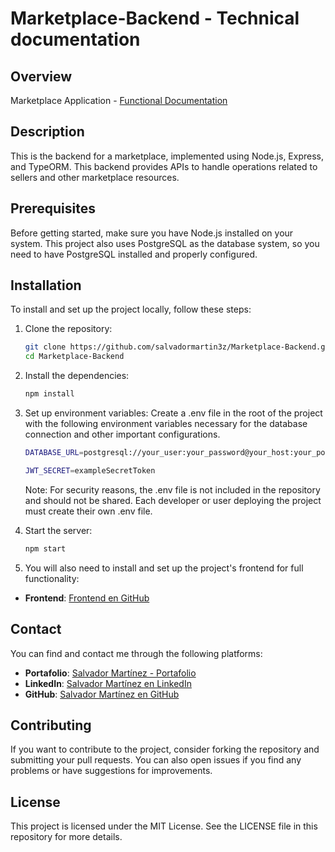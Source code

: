 # Marketplace-Backend - Technical documentation

## Overview
Marketplace Application - [Functional Documentation](https://github.com/kristophermt3z/Marketplace/blob/main/README.md)

## Description
This is the backend for a marketplace, implemented using Node.js, Express, and TypeORM. This backend provides APIs to handle operations related to sellers and other marketplace resources.

## Prerequisites
Before getting started, make sure you have Node.js installed on your system. This project also uses PostgreSQL as the database system, so you need to have PostgreSQL installed and properly configured.

## Installation
To install and set up the project locally, follow these steps:

1. Clone the repository:
   ```bash
   git clone https://github.com/salvadormartin3z/Marketplace-Backend.git
   cd Marketplace-Backend

2. Install the dependencies:
    ```bash
    npm install
    ```

3. Set up environment variables:
   Create a .env file in the root of the project with the following environment variables necessary for the database connection and other important configurations.

    ```bash
    DATABASE_URL=postgresql://your_user:your_password@your_host:your_port/your_database?ssl=true
    ```
    ```bash
    JWT_SECRET=exampleSecretToken
    ```

   Note: For security reasons, the .env file is not included in the repository and should not be shared. Each developer or user deploying the project must create their own .env file.

4. Start the server:
    ```bash
    npm start
    ```

5. You will also need to install and set up the project's frontend for full functionality:
- **Frontend**: [Frontend en GitHub](https://github.com/salvadormartin3z/Marketplace-Frontend)

## Contact

You can find and contact me through the following platforms:

- **Portafolio**: [Salvador Martínez - Portafolio](https://salvadormartin3z.netlify.app/)
- **LinkedIn**: [Salvador Martínez en LinkedIn](https://www.linkedin.com/in/salvadormtz/)
- **GitHub**: [Salvador Martínez en GitHub](https://github.com/salvadormartin3z)

## Contributing
If you want to contribute to the project, consider forking the repository and submitting your pull requests. You can also open issues if you find any problems or have suggestions for improvements.

## License
This project is licensed under the MIT License. See the LICENSE file in this repository for more details.
